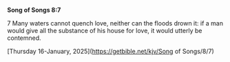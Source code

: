 **Song of Songs 8:7**

7 Many waters cannot quench love, neither can the floods drown it: if a man would give all the substance of his house for love, it would utterly be contemned.

[Thursday 16-January, 2025](https://getbible.net/kjv/Song of Songs/8/7)

